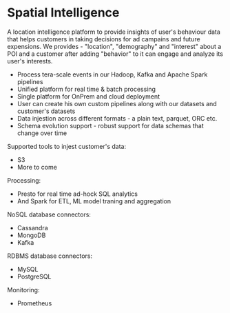 # Spatial Intelligence

A location intelligence platform to provide insights of  user's behaviour data that helps customers in taking decisions for ad campains and future expensions. We provides - "location", "demography" and "interest" about a POI and a customer after adding "behavior" to it can engage and analyze its user's interests.


 - Process tera-scale events in our Hadoop, Kafka and Apache Spark pipelines
 - Unified platform for real time & batch processing
 - Single platform for OnPrem and cloud deployment
 - User can create his own custom pipelines along with our datasets and customer's datasets
 - Data injestion across different formats - a plain text, parquet, ORC etc.
 - Schema evolution support - robust support for data schemas that change over time


Supported tools to injest customer's data: 
  - S3
  - More to come

Processing:
  - Presto for real time ad-hock SQL analytics
  - And Spark for ETL, ML model traning and aggregation
  
NoSQL database connectors:
  - Cassandra
  - MongoDB
  - Kafka
 
RDBMS database connectors: 
  - MySQL
  - PostgreSQL
  
Monitoring:
  - Prometheus